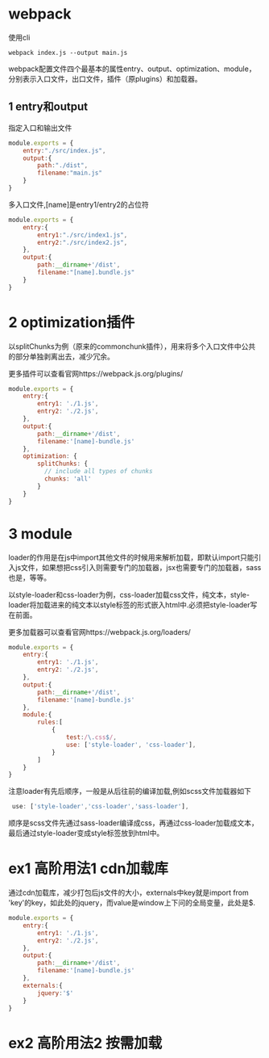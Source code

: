 # webpack
使用cli
```shell
webpack index.js --output main.js
```
webpack配置文件四个最基本的属性entry、output、optimization、module，分别表示入口文件，出口文件，插件（原plugins）和加载器。
## 1 entry和output
指定入口和输出文件
```js
module.exports = {
    entry:"./src/index.js",
    output:{
        path:"./dist",
        filename:"main.js"
    }
}
```
多入口文件,[name]是entry1/entry2的占位符
```js
module.exports = {
    entry:{
        entry1:"./src/index1.js",
        entry2:"./src/index2.js",
    },
    output:{
        path:__dirname+'/dist',
        filename:"[name].bundle.js"
    }
}
```
# 2 optimization插件
以splitChunks为例（原来的commonchunk插件），用来将多个入口文件中公共的部分单独剥离出去，减少冗余。

更多插件可以查看官网https://webpack.js.org/plugins/
```js
module.exports = {
    entry:{
        entry1: './1.js',
        entry2: './2.js',
    },
    output:{
        path:__dirname+'/dist',
        filename:'[name]-bundle.js'
    },
    optimization: {
        splitChunks: {
          // include all types of chunks
          chunks: 'all'
        }
    }
}
```
# 3 module
loader的作用是在js中import其他文件的时候用来解析加载，即默认import只能引入js文件，如果想把css引入则需要专门的加载器，jsx也需要专门的加载器，sass也是，等等。

以style-loader和css-loader为例，css-loader加载css文件，纯文本，style-loader将加载进来的纯文本以style标签的形式嵌入html中.必须把style-loader写在前面。

更多加载器可以查看官网https://webpack.js.org/loaders/
```js
module.exports = {
    entry:{
        entry1: './1.js',
        entry2: './2.js',
    },
    output:{
        path:__dirname+'/dist',
        filename:'[name]-bundle.js'
    },
    module:{
        rules:[
            {
                test:/\.css$/,
                use: ['style-loader', 'css-loader'],
            }
        ]
    }
}
```
注意loader有先后顺序，一般是从后往前的编译加载,例如scss文件加载器如下
```js
 use: ['style-loader','css-loader','sass-loader'],
```
顺序是scss文件先通过sass-loader编译成css，再通过css-loader加载成文本，最后通过style-loader变成style标签放到html中。
# ex1 高阶用法1 cdn加载库
通过cdn加载库，减少打包后js文件的大小，externals中key就是import from 'key'的key，如此处的jquery，而value是window上下问的全局变量，此处是$.
```js
module.exports = {
    entry:{
        entry1: './1.js',
        entry2: './2.js',
    },
    output:{
        path:__dirname+'/dist',
        filename:'[name]-bundle.js'
    },
    externals:{
        jquery:'$'
    }
}
```
# ex2 高阶用法2 按需加载